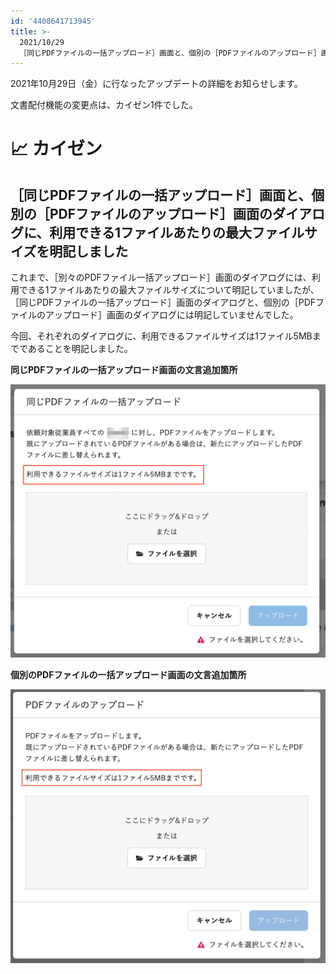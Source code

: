 ```yaml
---
id: '4408641713945'
title: >-
  2021/10/29 
  ［同じPDFファイルの一括アップロード］画面と、個別の［PDFファイルのアップロード］画面のダイアログに、利用できる最大ファイルサイズを明記しました
---
```

2021年10月29日（金）に行なったアップデートの詳細をお知らせします。

文書配付機能の変更点は、カイゼン1件でした。

# 📈 カイゼン

## ［同じPDFファイルの一括アップロード］画面と、個別の［PDFファイルのアップロード］画面のダイアログに、利用できる1ファイルあたりの最大ファイルサイズを明記しました

これまで、［別々のPDFファイル一括アップロード］画面のダイアログには、利用できる1ファイルあたりの最大ファイルサイズについて明記していましたが、［同じPDFファイルの一括アップロード］画面のダイアログと、個別の［PDFファイルのアップロード］画面のダイアログには明記していませんでした。

今回、それぞれのダイアログに、利用できるファイルサイズは1ファイル5MBまでであることを明記しました。

**同じPDFファイルの一括アップロード画面の文言追加箇所**

![](./upload_81a7352f411ccd49f5c9073846a9b33b.png)

**個別のPDFファイルの一括アップロード画面の文言追加箇所**

![](./upload_d04c1a99298bcfca13be1d2062e72504.png)
